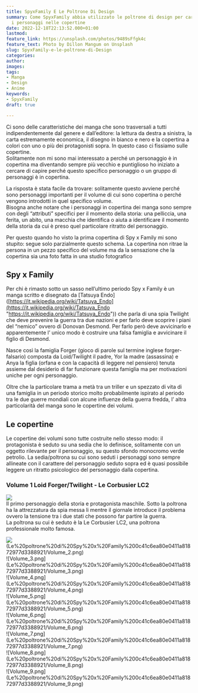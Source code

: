 ```yaml
---
title: SpyxFamily E Le Poltrone Di Design
summary: Come SpyxFamily abbia utilizzato le poltrone di design per caratterizzare
  i personaggi nelle copertine
date: 2022-12-18T22:13:52.000+01:00
lastmod: 
feature_link: https://unsplash.com/photos/9489sFfgk4c
feature_text: Photo by Dillon Mangum on Unsplash
slug: SpyxFamily-e-le-poltrone-di-Design
categories: 
author: 
images: 
tags:
- Manga
- Design
- Anime
keywords:
- SpyxFamily
draft: true

---
```

Ci sono delle caratteristiche dei manga che sono trasversali a tutti indipendentemente dal genere e dall’editore: la lettura da destra a sinistra, la carta estremamente economica, il disegno in bianco e nero e la copertina a colori con uno o più dei protagonisti sopra. In questo caso ci fissiamo sulle copertine.  
Solitamente non mi sono mai interessato a perché un personaggio è in copertina ma diventando sempre più vecchio e puntiglioso ho iniziato a cercare di capire perché questo specifico personaggio o un gruppo di personaggi è in copertina. 

  
La risposta è stata facile da trovare: solitamente questo avviene perché sono personaggi importanti per il volume di cui sono copertina o perché vengono introdotti in quel specifico volume.  
 Bisogna anche notare che i personaggi in copertina dei manga sono sempre con degli “attributi” specifici per il momento della storia: una pelliccia, una ferita, un abito, una macchia che identifica o aiuta a identificare il momento della storia da cui è preso quel particolare ritratto del personaggio. 

Per questo quando ho visto la prima copertina di Spy x Family mi sono stupito: segue solo parzialmente questo schema. La copertina non ritrae la persona in un pezzo specifico del volume ma da la sensazione che la copertina sia una foto fatta in una studio fotografico

## Spy x Family

Per chi è rimasto sotto un sasso nell’ultimo periodo Spy x Family è un manga scritto e disegnato da \[Tatsuya Endo\]([https://it.wikipedia.org/wiki/Tatsuya_Endo](https://it.wikipedia.org/wiki/Tatsuya_Endo "https://it.wikipedia.org/wiki/Tatsuya_Endo")) che parla di una spia Twilight che deve prevenire la guerra tra due nazioni e per farlo deve scoprire i piani del “nemico” ovvero di Donovan Desmond. Per farlo però deve avvicinarlo e apparentemente l’ unico modo è costruire una falsa famiglia e avvicinare il figlio di Desmond.

  
Nasce così la famiglia Forger (gioco di parole sul termine inglese forger-falsario) composta da Loid/Twilight il padre, Yor la madre (assassina) e Anya la figlia (orfana e con la capacità di leggere nel pensiero) tenuta assieme dal desiderio di far funzionare questa famiglia ma per motivazioni uniche per ogni personaggio.

  
Oltre che la particolare trama a metà tra un triller e un spezzato di vita di una famiglia in un periodo storico molto probabilmente ispirato al periodo tra le due guerre mondiali con alcune influenze della guerra fredda, l’ altra particolarità del manga sono le copertine dei volumi. 

## Le copertine

Le copertine dei volumi sono tutte costruite nello stesso modo: il protagonista è seduto su una sedia che lo definisce, solitamente con un oggetto rilevante per il personaggio, su questo sfondo monocromo verde petrolio. La sedia/poltrona su cui sono seduti i personaggi sono sempre allineate con il carattere del personaggio seduto sopra ed è quasi possibile leggere un ritratto psicologico del personaggio dalla copertina.

### Volume 1 Loid Forger/Twilight - Le Corbusier LC2

![](/uploads/2022/12/18/volume_1.png)  
Il primo personaggio della storia e protagonista maschile. Sotto la poltrona ha la attrezzatura da spia messa li mentre il giornale introduce il problema ovvero la tensione tra i due stati che possono far partire la guerra.   
La poltrona su cui è seduto è la Le Corbusier LC2, una poltrona professionale molto famosa.

  
![](/uploads/2022/12/18/volume_2.png)(Le%20poltrone%20di%20Spy%20x%20Family%200c41c6ea80e0411a81872977d3388921/Volume_2.png)  
!\[Volume_3.png\](Le%20poltrone%20di%20Spy%20x%20Family%200c41c6ea80e0411a81872977d3388921/Volume_3.png)  
!\[Volume_4.png\](Le%20poltrone%20di%20Spy%20x%20Family%200c41c6ea80e0411a81872977d3388921/Volume_4.png)  
!\[Volume_5.png\](Le%20poltrone%20di%20Spy%20x%20Family%200c41c6ea80e0411a81872977d3388921/Volume_5.png)  
!\[Volume_6.png\](Le%20poltrone%20di%20Spy%20x%20Family%200c41c6ea80e0411a81872977d3388921/Volume_6.png)  
!\[Volume_7.png\](Le%20poltrone%20di%20Spy%20x%20Family%200c41c6ea80e0411a81872977d3388921/Volume_7.png)  
!\[Volume_8.png\](Le%20poltrone%20di%20Spy%20x%20Family%200c41c6ea80e0411a81872977d3388921/Volume_8.png)  
!\[Volume_9.png\](Le%20poltrone%20di%20Spy%20x%20Family%200c41c6ea80e0411a81872977d3388921/Volume_9.png)
